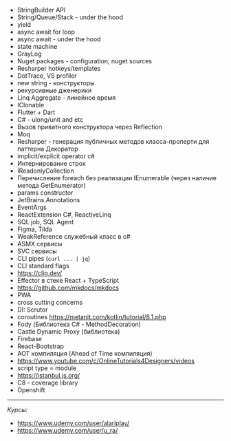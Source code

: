 - StringBuilder API
- String/Queue/Stack - under the hood
- yield
- async await for loop
- async await - under the hood
- state machine
- GrayLog
- Nuget packages - configuration, nuget sources
- Resharper hotkeys/templates
- DotTrace, VS profiler
- new string - конструкторы
- рекурсивные дженерики
- Linq Aggregate - линейное время
- IClonable
- Flutter + Dart
- C# - ulong/unit and etc
- Вызов приватного конструктора через Reflection
- Moq
- Resharper - генерация публичных методов класса-проперти для паттерна Декоратор
- implicit/explicit operator c#
- Интернирование строк
- IReadonlyCollection
- Перечисление foreach без реализации IEnumerable (через наличие метода GetEnumerator)
- params constructor
- JetBrains.Annotations
- EventArgs
- ReactExtension C#, ReactiveLinq
- SQL job, SQL Agent
- Figma, Tilda
- WeakReference служебный класс в c#
- ASMX сервисы
- SVC сервисы
- CLI pipes (`curl ... | jq`)
- CLI standard flags
- https://clig.dev/
- Effector в стеке React + TypeScript
- https://github.com/mkdocs/mkdocs
- PWA
- cross cutting concerns
- DI: Scrutor
- coroutines https://metanit.com/kotlin/tutorial/8.1.php
- Fody (Библиотека C# - MethodDecoration)
- Castle Dynamic Proxy (библиотека)
- Firebase
- React-Bootstrap
- AOT компиляция (Ahead of Time компиляция)
- https://www.youtube.com/c/OnlineTutorials4Designers/videos
- script type = module
- https://istanbul.js.org/
- C8 - coverage library
- Openshift
---------------------------------------------------
*Курсы:*

- https://www.udemy.com/user/alariplay/
- https://www.udemy.com/user/u_ra/
